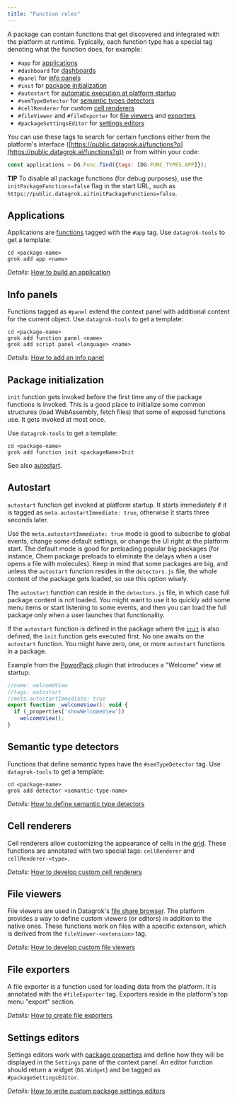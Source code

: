 ```yaml
---
title: "Function roles"
---
```


A package can contain functions that get discovered and integrated with the platform at runtime.
Typically, each function type has a special tag denoting what the function does, for example:

* `#app` for [applications](#applications)
* `#dashboard` for [dashboards](../visualize/dashboard.md)
* `#panel` for [info panels](#info-panels)
* `#init` for [package initialization](#package-initialization)
* `#autostart` for [automatic execution at platform startup](#autostart)
* `#semTypeDetector` for [semantic types detectors](#semantic-type-detectors)
* `#cellRenderer` for custom [cell renderers](#cell-renderers)
* `#fileViewer` and `#fileExporter` for [file viewers](#file-viewers)
  and [exporters](#file-exporters)
* `#packageSettingsEditor` for [settings editors](#settings-editors)

You can use these tags to search for certain functions either from the platform's interface
([https://public.datagrok.ai/functions?q](https://public.datagrok.ai/functions?q)) or from within your code:

```js
const applications = DG.Func.find({tags: [DG.FUNC_TYPES.APP]});
```

**TIP** To disable all package functions (for debug purposes), use the
`initPackageFunctions=false` flag in the start URL, such as
`https://public.datagrok.ai?initPackageFunctions=false`.

## Applications

Applications are [functions](../datagrok/functions/functions.md) tagged with the `#app` tag. Use `datagrok-tools` to get
a template:

```shell
cd <package-name>
grok add app <name>
```

*Details:* [How to build an application](how-to/build-an-app.md)

## Info panels

Functions tagged as `#panel` extend the context panel with additional content for the current object.
Use `datagrok-tools` to get a template:

```shell
cd <package-name>
grok add function panel <name>
grok add script panel <language> <name>
```

*Details:* [How to add an info panel](how-to/add-info-panel.md)

## Package initialization

`init` function gets invoked before the first time any of the package functions is invoked. This is a good place to
initialize some common structures
(load WebAssembly, fetch files) that some of exposed functions use. It gets invoked at most once.

Use `datagrok-tools` to get a template:

```shell
cd <package-name>
grok add function init <packageName>Init
```

See also [autostart](#autostart).

## Autostart

`autostart` function get invoked at platform startup. It starts immediately if it is tagged
as `meta.autostartImmediate: true`, otherwise it starts three seconds later.

Use the `meta.autostartImmediate: true` mode is good to subscribe to global events, change some default settings, or
change the UI right at the platform start. The default mode is good for preloading popular big packages (for instance,
Chem package preloads to eliminate the delays when a user opens a file with molecules). Keep in mind that some packages
are big, and unless the `autostart` function resides in the `detectors.js` file, the whole content of the package gets
loaded, so use this option wisely.

The `autostart` function can reside in the `detectors.js` file, in which case full package content is not loaded. You
might want to use it to quickly add some menu items or start listening to some events, and then you can load the full
package only when a user launches that functionality.

If the `autostart` function is defined in the package where the [`init`](#package-initialization)
is also defined, the `init` function gets executed first. No one awaits on the `autostart` function. You might have
zero, one, or more `autostart` functions in a package.

Example from the [PowerPack](https://github.com/datagrok-ai/public/tree/master/packages/PowerPack)
plugin that introduces a "Welcome" view at startup:

```js
//name: welcomeView
//tags: autostart
//meta.autostartImmediate: true
export function _welcomeView(): void {
  if (_properties['showWelcomeView'])
    welcomeView();
}
```

## Semantic type detectors

Functions that define semantic types have the `#semTypeDetector` tag. Use `datagrok-tools` to get a template:

```shell
cd <package-name>
grok add detector <semantic-type-name>
```

*Details:* [How to define semantic type detectors](how-to/define-semantic-type-detectors.md)

## Cell renderers

Cell renderers allow customizing the appearance of cells in the [grid](../visualize/viewers/grid.md). These functions
are annotated with two special tags: `cellRenderer` and `cellRenderer-<type>`.

*Details:* [How to develop custom cell renderers](how-to/custom-cell-renderers.md)

## File viewers

File viewers are used in Datagrok's [file share browser](../access/files/files.mdx). The platform provides a way
to define custom viewers (or editors) in addition to the native ones. These functions work on files with a specific
extension, which is derived from the `fileViewer-<extension>` tag.

*Details:* [How to develop custom file viewers](how-to/create-custom-file-viewers.md)

## File exporters

A file exporter is a function used for loading data from the platform. It is annotated with the `#fileExporter` tag.
Exporters reside in the platform's top menu "export" section.

*Details:* [How to create file exporters](how-to/file-exporters.md)

## Settings editors

Settings editors work with [package properties](develop.md#package-settings) and define how they will be displayed in
the `Settings` pane of the context panel. An editor function should return a widget (`DG.Widget`) and be tagged as
`#packageSettingsEditor`.

*Details:* [How to write custom package settings editors](how-to/custom-package-settings-editors.md)
